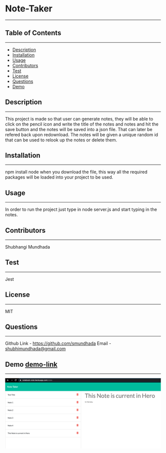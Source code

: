 # Note-Taker
---

## Table of Contents
---
* [Description](#Description)
* [Installation](#Installation)
* [Usage](#Usage)
* [Contributors](#Contributors)
* [Test](#Test)
* [License](#License)
* [Questions](#Questions)
* [Demo](#Demo)


## Description 
---
This project is made so that user can generate notes, they will be able to click on the pencil icon and write the title of the notes and notes and hit the save button and the notes will be saved into a json file. That can later be refered back upon redownload. The notes will be given a unique random id that can be used to relook up the notes or delete them.  

## Installation 
---
npm install node when you download the file, this way all the required packages will be loaded into your project to be used. 

## Usage 
---
In order to run the project just type in node server.js and start typing in the notes. 

## Contributors
---
Shubhangi Mundhada

## Test
---
Jest

## License
---
MIT

## Questions
---
Github Link - https://github.com/smundhada
Email - shubhimundhada@gmail.com

## Demo [demo-link](https://notebook-note.herokuapp.com/)
---
![alt text](shot.png)